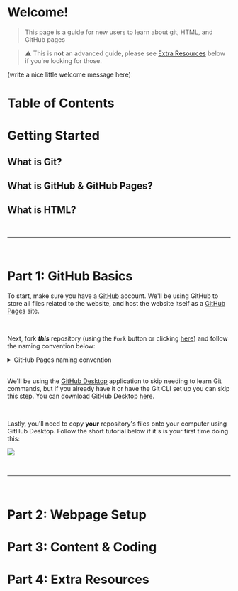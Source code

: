 # Welcome!
> This page is a guide for new users to learn about git, HTML, and GitHub pages

> ⚠️ This is **not** an advanced guide, please see [Extra Resources]() below if you're looking for those.

(write a nice little welcome message here)


# Table of Contents


# Getting Started

## What is Git?

## What is GitHub & GitHub Pages?

## What is HTML?





<br>

---

<br>

# Part 1: GitHub Basics

To start, make sure you have a [GitHub](https://github.com/login) account. We'll be using GitHub to store all files related to the website, and host the website itself as a [GitHub Pages](https://pages.github.com) site.

<br>

Next, fork ***this*** repository (using the `Fork` button or clicking [here](https://github.com/Raymond-exe/new-page/fork)) and follow the naming convention below:

<details>
<summary>GitHub Pages naming convention</summary>

- If you name it `<USERNAME>.github.io`, your website will appear under the URL `<USERNAME>.github.io`
- If you name it `<ANYTHING>`, your website will appear under the url `<USERNAME>.github.io/<ANYTHING>`

As examples:
- [raymond-exe](https://github.com/raymond-exe)'s repository named **"raymond-exe.github.io"** will have the URL `https://raymond-exe.github.io`.
- The same user's repository named **"blackjack"** will have the URL `https://raymond-exe.github.io/blackjack`.
</details>

<br>

We'll be using the [GitHub Desktop](https://desktop.github.com) application to skip needing to learn Git commands, but if you already have it or have the Git CLI set up you can skip this step. You can download GitHub Desktop [here](https://desktop.github.com).

<br>

Lastly, you'll need to copy **your** repository's files onto your computer using GitHub Desktop. Follow the short tutorial below if it's is your first time doing this:

[![](https://markdown-videos.deta.dev/youtube/PoZNIbs_wx8)](https://youtu.be/PoZNIbs_wx8)

<br>

---

<br>

# Part 2: Webpage Setup

# Part 3: Content & Coding

# Part 4: Extra Resources
